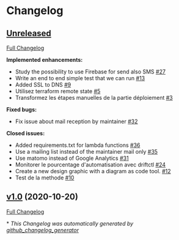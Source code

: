 # Changelog

## [Unreleased](https://github.com/mongulu-cm/mtchoun-mouh/tree/HEAD)

[Full Changelog](https://github.com/mongulu-cm/mtchoun-mouh/compare/v1.0...HEAD)

**Implemented enhancements:**

- Study the possibility to use Firebase for send also SMS [\#27](https://github.com/mongulu-cm/mtchoun-mouh/issues/27)
- Write an end to end simple test that we can run [\#13](https://github.com/mongulu-cm/mtchoun-mouh/issues/13)
- Added SSL to DNS [\#9](https://github.com/mongulu-cm/mtchoun-mouh/issues/9)
- Utilisez terraform remote state [\#5](https://github.com/mongulu-cm/mtchoun-mouh/issues/5)
- Transformez les étapes manuelles de la partie déploiement [\#3](https://github.com/mongulu-cm/mtchoun-mouh/issues/3)

**Fixed bugs:**

- Fix issue about mail reception by maintainer [\#32](https://github.com/mongulu-cm/mtchoun-mouh/issues/32)

**Closed issues:**

- Added requirements.txt for lambda functions [\#36](https://github.com/mongulu-cm/mtchoun-mouh/issues/36)
- Use a mailing list instead of the maintainer mail only [\#35](https://github.com/mongulu-cm/mtchoun-mouh/issues/35)
- Use matomo instead of Google Analytics [\#31](https://github.com/mongulu-cm/mtchoun-mouh/issues/31)
- Monitorer le pourcentage d'automatisation avec driftctl [\#24](https://github.com/mongulu-cm/mtchoun-mouh/issues/24)
- Create a new design graphic with a diagram as code tool. [\#12](https://github.com/mongulu-cm/mtchoun-mouh/issues/12)
- Test de la methode [\#10](https://github.com/mongulu-cm/mtchoun-mouh/issues/10)

## [v1.0](https://github.com/mongulu-cm/mtchoun-mouh/tree/v1.0) (2020-10-20)

[Full Changelog](https://github.com/mongulu-cm/mtchoun-mouh/compare/4b52518fb7f9271dcfb1835214655d1133ab0a51...v1.0)



\* *This Changelog was automatically generated by [github_changelog_generator](https://github.com/github-changelog-generator/github-changelog-generator)*
